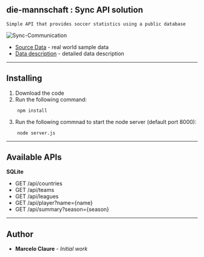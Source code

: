 ## die-mannschaft : Sync API solution
```
Simple API that provides soccer statistics using a public database
```
![Sync-Communication](https://user-images.githubusercontent.com/24611413/62910994-b8626400-bd50-11e9-923b-ef0d5d8f3c1f.jpg)

* [Source Data](https://www.kaggle.com/hugomathien/soccer) - real world sample data 
* [Data description](http://www.football-data.co.uk/notes.txt) - detailed data description
---
## Installing

1. Download the code
2. Run the following command:
```
    npm install
```
3. Run the following commnad to start the node server (default port 8000):
```
    node server.js
```
---
## Available APIs

**SQLite**
* GET /api/countries
* GET /api/teams
* GET /api/leagues
* GET /api/player?name={name}
* GET /api/summary?season={season}
---
## Author

* **Marcelo Claure** - *Initial work*
